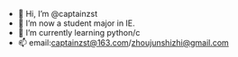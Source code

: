 - 👋 Hi, I’m @captainzst
- 👀 I’m now a student major in IE.
- 🌱 I’m currently learning python/c
- 📫 email:captainzst@163.com/zhoujunshizhi@gmail.com

<!---
captainzst/captainzst is a ✨ special ✨ repository because its `README.md` (this file) appears on your GitHub profile.
You can click the Preview link to take a look at your changes.
--->
